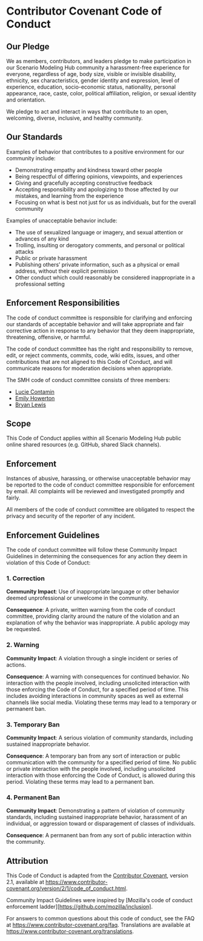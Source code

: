# Contributor Covenant Code of Conduct

## Our Pledge

We as members, contributors, and leaders pledge to make participation
in our Scenario Modeling Hub community a harassment-free experience
for everyone, regardless of age, body size, visible or invisible
disability, ethnicity, sex characteristics, gender identity and
expression, level of experience, education, socio-economic status,
nationality, personal appearance, race, caste, color, political
affiliation, religion, or sexual identity and orientation.

We pledge to act and interact in ways that contribute to an open,
welcoming, diverse, inclusive, and healthy community.


## Our Standards

Examples of behavior that contributes to a positive environment for our
community include:

* Demonstrating empathy and kindness toward other people
* Being respectful of differing opinions, viewpoints, and experiences
* Giving and gracefully accepting constructive feedback
* Accepting responsibility and apologizing to those affected by our mistakes,
  and learning from the experience
* Focusing on what is best not just for us as individuals, but for the overall
  community

Examples of unacceptable behavior include:

* The use of sexualized language or imagery, and sexual attention or advances
  of any kind
* Trolling, insulting or derogatory comments, and personal or political attacks
* Public or private harassment
* Publishing others’ private information, such as a physical or email address,
  without their explicit permission
* Other conduct which could reasonably be considered inappropriate in a
  professional setting


## Enforcement Responsibilities

The code of conduct committee is responsible for clarifying and
enforcing our standards of acceptable behavior and will take
appropriate and fair corrective action in response to any behavior
that they deem inappropriate, threatening, offensive, or harmful.

The code of conduct committee has the right and responsibility to
remove, edit, or reject comments, commits, code, wiki edits, issues,
and other contributions that are not aligned to this Code of Conduct,
and will communicate reasons for moderation decisions when
appropriate.

The SMH code of conduct committee consists of three members:

- [Lucie Contamin](mailto:contamin@pitt.edu)
- [Emily Howerton](mailto:eh6323@princeton.edu)
- [Bryan Lewis](mailto:brylew@virginia.edu)


## Scope

This Code of Conduct applies within all Scenario Modeling Hub public online
shared resources (e.g. GitHub, shared Slack channels).


## Enforcement

Instances of abusive, harassing, or otherwise unacceptable behavior
may be reported to the code of conduct committee responsible for
enforcement by email. All complaints will be reviewed and
investigated promptly and fairly.

All members of the code of conduct committee are obligated to respect
the privacy and security of the reporter of any incident.


## Enforcement Guidelines

The code of conduct committee will follow these Community Impact
Guidelines in determining the consequences for any action they
deem in violation of this Code of Conduct:


### 1. Correction

**Community Impact**: Use of inappropriate language or other behavior
deemed unprofessional or unwelcome in the community.

**Consequence**:  A private, written warning from the code of conduct
committee, providing clarity around the nature of the violation and an
explanation of why the behavior was inappropriate. A public apology may
be requested.

### 2. Warning

**Community Impact**: A violation through a single incident or series of
actions.

**Consequence**: A warning with consequences for continued behavior. No
interaction with the people involved, including unsolicited interaction
with those enforcing the Code of Conduct, for a specified period of time.
This includes avoiding interactions in community spaces as well as external
channels like social media. Violating these terms may lead to a temporary
or permanent ban.

### 3. Temporary Ban

**Community Impact**: A serious violation of community standards, including
sustained inappropriate behavior.

**Consequence**: A temporary ban from any sort of interaction or public
communication with the community for a specified period of time. No public
or private interaction with the people involved, including unsolicited
interaction with those enforcing the Code of Conduct, is allowed during
this period. Violating these terms may lead to a permanent ban.

### 4. Permanent Ban

**Community Impact**: Demonstrating a pattern of violation of community
standards, including sustained inappropriate behavior, harassment of an
individual, or aggression toward or disparagement of classes of individuals.

**Consequence**: A permanent ban from any sort of public interaction within
the community.

## Attribution

This Code of Conduct is adapted from the
[Contributor Covenant](https://www.contributor-covenant.org),
version 2.1, available at
<https://www.contributor-covenant.org/version/2/1/code_of_conduct.html>.

Community Impact Guidelines were inspired by
[Mozilla's code of conduct enforcement ladder][https://github.com/mozilla/inclusion].

For answers to common questions about this code of conduct, see the FAQ at
<https://www.contributor-covenant.org/faq>.
Translations are available at <https://www.contributor-covenant.org/translations>.
